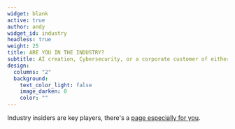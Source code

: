 ```yaml
---
widget: blank
active: true
author: andy
widget_id: industry
headless: true
weight: 25
title: ARE YOU IN THE INDUSTRY?
subtitle: AI creation, Cybersecurity, or a corporate customer of either?
design:
  columns: "2"
  background:
    text_color_light: false
    image_darken: 0
    color: ""
---
```


Industry insiders are key players, there's a [page especially for you](/industry).